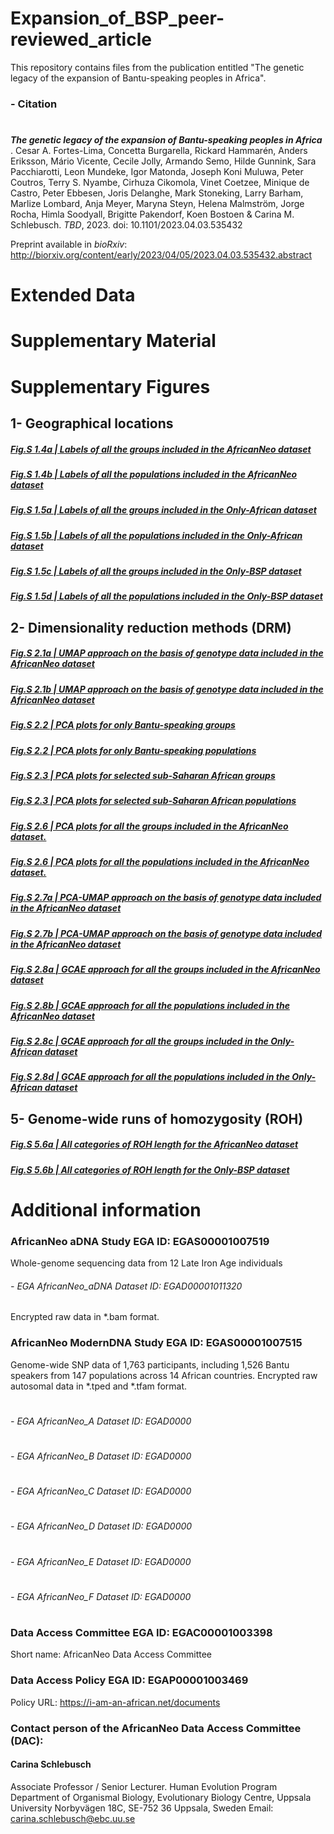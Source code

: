 # Expansion_of_BSP_peer-reviewed_article
This repository contains files from the publication entitled "The genetic legacy of the expansion of Bantu-speaking peoples in Africa".

###
### - Citation
#
***The genetic legacy of the expansion of Bantu-speaking peoples in Africa***
. Cesar A. Fortes-Lima, Concetta Burgarella, Rickard Hammarén, Anders Eriksson, Mário Vicente, Cecile Jolly, Armando Semo, Hilde Gunnink, Sara Pacchiarotti, Leon Mundeke, Igor Matonda, Joseph Koni Muluwa, Peter Coutros, Terry S. Nyambe, Cirhuza Cikomola, Vinet Coetzee, Minique de Castro, Peter Ebbesen, Joris Delanghe, Mark Stoneking, Larry Barham, Marlize Lombard, Anja Meyer, Maryna Steyn, Helena Malmström, Jorge Rocha, Himla Soodyall, Brigitte Pakendorf, Koen Bostoen & Carina M. Schlebusch. *TBD*, 2023. doi: 10.1101/2023.04.03.535432

Preprint available in *bioRxiv*: http://biorxiv.org/content/early/2023/04/05/2023.04.03.535432.abstract

# Extended Data

# Supplementary Material

# Supplementary Figures

## 1- Geographical locations
##### [Fig.S 1.4a | Labels of all the groups included in the AfricanNeo dataset](https://raw.githack.com/Schlebusch-lab/Expansion_of_BSP_Suppl_Material/main/Suppl_Material_bioRxiv_V1/01-Maps/Fig.S_1.4a_Map.html)

##### [Fig.S 1.4b | Labels of all the populations included in the AfricanNeo dataset](https://raw.githack.com/Schlebusch-lab/Expansion_of_BSP_Suppl_Material/main/Suppl_Material_bioRxiv_V1/01-Maps/Fig.S_1.4b_Map.html)

##### [Fig.S 1.5a | Labels of all the groups included in the Only-African dataset](https://raw.githack.com/Schlebusch-lab/Expansion_of_BSP_Suppl_Material/main/Suppl_Material_bioRxiv_V1/01-Maps/Fig.S_1.4a_Map.html)

##### [Fig.S 1.5b | Labels of all the populations included in the Only-African dataset](https://raw.githack.com/Schlebusch-lab/Expansion_of_BSP_Suppl_Material/main/Suppl_Material_bioRxiv_V1/01-Maps/Fig.S_1.4b_Map.html)

##### [Fig.S 1.5c | Labels of all the groups included in the Only-BSP dataset](https://raw.githack.com/Schlebusch-lab/Expansion_of_BSP_Suppl_Material/main/Suppl_Material_bioRxiv_V1/01-Maps/Fig.S_1.5c_Map.html)

##### [Fig.S 1.5d | Labels of all the populations included in the Only-BSP dataset](https://raw.githack.com/Schlebusch-lab/Expansion_of_BSP_Suppl_Material/main/Suppl_Material_bioRxiv_V1/01-Maps/Fig.S_1.5d_Map.html)


## 2- Dimensionality reduction methods (DRM)

##### [Fig.S 2.1a | UMAP approach on the basis of genotype data included in the AfricanNeo dataset](https://raw.githack.com/Schlebusch-lab/Expansion_of_BSP_Suppl_Material/main/Suppl_Material_bioRxiv_V1/02-UMAP/Fig.S_2.1a_UMAP_plot.html)

##### [Fig.S 2.1b | UMAP approach on the basis of genotype data included in the AfricanNeo dataset](https://raw.githack.com/Schlebusch-lab/Expansion_of_BSP_Suppl_Material/main/Suppl_Material_bioRxiv_V1/02-UMAP/Fig.S_2.1b_UMAP_plot.html)

##### [Fig.S 2.2 | PCA plots for only Bantu-speaking groups](https://raw.githack.com/Schlebusch-lab/Expansion_of_BSP_Suppl_Material/main/Suppl_Material_bioRxiv_V1/02-PCA/Fig.S_2.2_PCA_Only-BSP_Groups.html)

##### [Fig.S 2.2 | PCA plots for only Bantu-speaking populations](https://raw.githack.com/Schlebusch-lab/Expansion_of_BSP_Suppl_Material/main/Suppl_Material_bioRxiv_V1/02-PCA/Fig.S_2.2_PCA_Only-BSP_Populations.html)

##### [Fig.S 2.3 | PCA plots for selected sub-Saharan African groups](https://raw.githack.com/Schlebusch-lab/Expansion_of_BSP_Suppl_Material/main/Suppl_Material_bioRxiv_V1/02-PCA/Fig.S_2.3_PCA_SSA_Groups.html)

##### [Fig.S 2.3 | PCA plots for selected sub-Saharan African populations](https://raw.githack.com/Schlebusch-lab/Expansion_of_BSP_Suppl_Material/main/Suppl_Material_bioRxiv_V1/02-PCA/Fig.S_2.3_PCA_SSA_Populations.html)

##### [Fig.S 2.6 | PCA plots for all the groups included in the AfricanNeo dataset.](https://raw.githack.com/Schlebusch-lab/Expansion_of_BSP_Suppl_Material/main/Suppl_Material_bioRxiv_V1/02-PCA/Fig.S_2.6_PCA_AfricanNeo_Groups.html)

##### [Fig.S 2.6 | PCA plots for all the populations included in the AfricanNeo dataset.](https://raw.githack.com/Schlebusch-lab/Expansion_of_BSP_Suppl_Material/main/Suppl_Material_bioRxiv_V1/02-PCA/Fig.S_2.6_PCA_AfricanNeo_Populations.html)

##### [Fig.S 2.7a | PCA-UMAP approach on the basis of genotype data included in the AfricanNeo dataset](https://raw.githack.com/Schlebusch-lab/Expansion_of_BSP_Suppl_Material/main/Suppl_Material_bioRxiv_V1/02-UMAP/Fig.S_2.7a_PCA-UMAP_plot.html)

##### [Fig.S 2.7b | PCA-UMAP approach on the basis of genotype data included in the AfricanNeo dataset](https://raw.githack.com/Schlebusch-lab/Expansion_of_BSP_Suppl_Material/main/Suppl_Material_bioRxiv_V1/02-UMAP/Fig.S_2.7b_PCA-UMAP_plot.html)

##### [Fig.S 2.8a | GCAE approach for all the groups included in the AfricanNeo dataset](https://raw.githack.com/Schlebusch-lab/Expansion_of_BSP_Suppl_Material/main/Suppl_Material_bioRxiv_V1/02-GCAE/Fig.S_2.8a_GCAE_plot.html)

##### [Fig.S 2.8b | GCAE approach for all the populations included in the AfricanNeo dataset](https://raw.githack.com/Schlebusch-lab/Expansion_of_BSP_Suppl_Material/main/Suppl_Material_bioRxiv_V1/02-GCAE/Fig.S_2.8a_GCAE_plot.html)

##### [Fig.S 2.8c | GCAE approach for all the groups included in the Only-African dataset](https://raw.githack.com/Schlebusch-lab/Expansion_of_BSP_Suppl_Material/main/Suppl_Material_bioRxiv_V1/02-GCAE/Fig.S_2.8b_GCAE_plot.html)

##### [Fig.S 2.8d | GCAE approach for all the populations included in the Only-African dataset](https://raw.githack.com/Schlebusch-lab/Expansion_of_BSP_Suppl_Material/main/Suppl_Material_bioRxiv_V1/02-GCAE/Fig.S_2.8b_GCAE_plot.html)


## 5- Genome-wide runs of homozygosity (ROH)

##### [Fig.S 5.6a | All categories of ROH length for the AfricanNeo dataset](https://raw.githack.com/Schlebusch-lab/Expansion_of_BSP_Suppl_Material/main/Suppl_Material_bioRxiv_V1/05-ROH/Fig.S_5.6a_ROH_categories_plot.html)

##### [Fig.S 5.6b | All categories of ROH length for the Only-BSP dataset](https://raw.githack.com/Schlebusch-lab/Expansion_of_BSP_Suppl_Material/main/Suppl_Material_bioRxiv_V1/05-ROH/Fig.S_5.6b_ROH_categories_plot.html)

#
###
# Additional information

### AfricanNeo aDNA Study EGA ID: EGAS00001007519
Whole-genome sequencing data from 12 Late Iron Age individuals
###### - EGA AfricanNeo_aDNA Dataset ID: EGAD00001011320
Encrypted raw data in *.bam format.

### AfricanNeo ModernDNA Study EGA ID: EGAS00001007515
Genome-wide SNP data of 1,763 participants, including 1,526 Bantu speakers from 147 populations across 14 African countries.
Encrypted raw autosomal data in *.tped and *.tfam format.
#
###### - EGA AfricanNeo_A Dataset ID: EGAD0000
#
###### - EGA AfricanNeo_B Dataset ID: EGAD0000
#
###### - EGA AfricanNeo_C Dataset ID: EGAD0000
#
###### - EGA AfricanNeo_D Dataset ID: EGAD0000
#
###### - EGA AfricanNeo_E Dataset ID: EGAD0000
#
###### - EGA AfricanNeo_F Dataset ID: EGAD0000
#

### Data Access Committee EGA ID: EGAC00001003398
Short name: AfricanNeo Data Access Committee

### Data Access Policy EGA ID: EGAP00001003469
Policy URL: https://i-am-an-african.net/documents

### Contact person of the AfricanNeo Data Access Committee (DAC):
#### Carina Schlebusch
Associate Professor / Senior Lecturer. Human Evolution Program
Department of Organismal Biology, Evolutionary Biology Centre, Uppsala University
Norbyvägen 18C, SE-752 36 Uppsala, Sweden
Email: carina.schlebusch@ebc.uu.se

##
